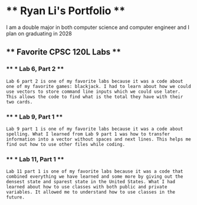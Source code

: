 
# ** Ryan Li's Portfolio **

I am a double major in both computer science and computer engineer and I plan on graduating in 2028

## ** Favorite CPSC 120L Labs **

### ** * Lab 6, Part 2 **

    Lab 6 part 2 is one of my favorite labs because it was a code about one of my favorite games: blackjack. I had to learn about how we could use vectors to store command line inputs which we could use later. This allows the code to find what is the total they have with their two cards.

### ** * Lab 9, Part 1 **

    Lab 9 part 1 is one of my favorite labs because it was a code about spelling. What I learned from Lab 9 part 1 was how to transfer information into a vector without spaces and next lines. This helps me find out how to use other files while coding.

### ** * Lab 11, Part 1 **

    Lab 11 part 1 is one of my favorite labs because it was a code that combined everything we have learned and some more by giving out the densest state and sparest state in the United States. What I had learned about how to use classes with both public and private variables. It allowed me to understand how to use classes in the future.
